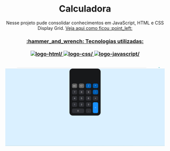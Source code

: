 <h1 align=center> Calculadora </h1>

<p align=center> Nesse projeto pude consolidar conhecimentos em JavaScript, HTML e CSS Display Grid. <a href="https://raquelferreira1.github.io/Calculadora-JS-e-CSS-Display-Grid/"</a> Veja aqui como ficou :point_left: </p>

<h3 align=center><b> :hammer_and_wrench: Tecnologias utilizadas: <br><br>

<img src="https://camo.githubusercontent.com/c8d13e1c596a6726b1da8475a9299fac133f95ef009083b48be01f975a44987e/68747470733a2f2f696d672e736869656c64732e696f2f62616467652f2d48544d4c2d3035313232413f7374796c653d666c6174266c6f676f3d48544d4c35" alt=logo-html/>
<img src="https://camo.githubusercontent.com/d738d76484d50c8345c2d01e39364b707285bc7936140858e7909dfe6424efb2/68747470733a2f2f696d672e736869656c64732e696f2f62616467652f2d4353532d3035313232413f7374796c653d666c6174266c6f676f3d43535333266c6f676f436f6c6f723d313537324236" alt=logo-css/>
<img src="https://camo.githubusercontent.com/6e8ce928be6e5866e27140eb0bb25479b52137d75ee0196e7b67c91038a9abc3/68747470733a2f2f696d672e736869656c64732e696f2f62616467652f2d4a6176615363726970742d3035313232413f7374796c653d666c6174266c6f676f3d6a617661736372697074" alt=logo-javascript/> </b></h3>
<br>

<img src= "https://raw.githubusercontent.com/raquelferreira1/Calculadora-JS-e-CSS-Display-Grid/62d6656dd092356777ef9489e74a40bdb719ca9b/print-calc.png">
